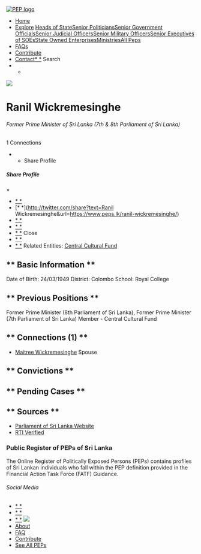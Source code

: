 [![PEP logo](https://www.peps.lk/wp-content/themes/pepold/img/pep-logo.png)](https://www.peps.lk)
*  [Home](https://www.peps.lk/)
*  [Explore](https://www.peps.lk/explore)
[Heads of State](https://www.peps.lk/pep_type/heads-of-state/)[Senior Politicians](https://www.peps.lk/pep_type/senior-politicians)[Senior Government Officials](https://www.peps.lk/pep_type/senior-government-officials)[Senior Judicial Officers](https://www.peps.lk/pep_type/senior-judicial-officers)[Senior Military Officers](https://www.peps.lk/pep_type/senior-military-officers)[Senior Executives of SOEs](https://www.peps.lk/pep_type/senior-executives-of-state-owned-enterprises)[State Owned Enterprises](https://www.peps.lk/soe)[Ministries](https://www.peps.lk/ministries/)[All Peps](https://www.peps.lk/explore)
*  [FAQs](https://www.peps.lk/faq)
*  [Contribute](https://www.peps.lk/contribute)
*  [Contact](https://www.peps.lk/contact)[* *](#collapseSearch)
Search
* *
![](https://www.peps.lk/wp-content/uploads/2019/11/Ranil-Wickramasinghe-165x165.jpg)
#  Ranil Wickremesinghe
######  Former Prime Minister of Sri Lanka (7th & 8th Parliament of Sri Lanka)
######
1 Connections
* * Share Profile
#####  Share Profile
×
*  [* *](https://www.facebook.com/sharer.php?u=https://www.peps.lk/ranil-wickremesinghe/)
*  [* *](http://twitter.com/share?text=Ranil Wickremesinghe&url=https://www.peps.lk/ranil-wickremesinghe/)
*  [* *](https://wa.me/?text=https://www.peps.lk/ranil-wickremesinghe/)
*  [* *](whatsapp://send?text=https://www.peps.lk/ranil-wickremesinghe/)
*  [* *](mailto:?subject=https://www.peps.lk/ranil-wickremesinghe/)
Close
*  [* *](https://www.facebook.com/ranil.wickremesinghe.leader/)
*  [* *](https://twitter.com/RW_UNP)
Related Entities:  [Central Cultural Fund](https://www.peps.lk/entities/central-cultural-fund)
##   ** Basic Information  **
Date of Birth:     24/03/1949     District:     Colombo     School:     Royal College
##   ** Previous Positions **
Former Prime Minister (8th Parliament of Sri Lanka), Former Prime Minister (7th Parliament of Sri Lanka)     Member  - Central Cultural Fund
##   ** Connections    (1)  **
*  [Maitree Wickremesinghe]() Spouse
##   ** Convictions **
##   ** Pending Cases **
##   ** Sources **
*  [Parliament of Sri Lanka Website](https://parliament.lk/en/prime-ministers)
*  [RTI Verified]()
###  Public Register of PEPs of Sri Lanka
The Online Register of Politically Exposed Persons (PEPs) contains profiles of Sri Lankan individuals who fall within the PEP definition provided in the Financial Action Task Force (FATF) Guidance.
######  Social Media
*  [* *](https://www.facebook.com/tisrilanka)
*  [* *](https://twitter.com/tisrilanka/)
*  [* *](https://www.instagram.com/transparency_sri_lanka/)
[![](https://www.peps.lk/wp-content/uploads/2019/11/ti_logo_footer.png)](https://www.tisrilanka.org/)
*  [About](https://www.peps.lk/about/)
*  [FAQ](https://www.peps.lk/faq/)
*  [Contribute](https://www.peps.lk/contribute/)
*  [See All PEPs](https://www.peps.lk/explore/)